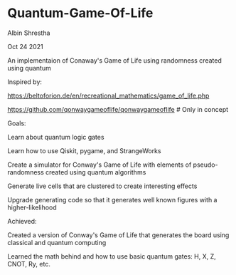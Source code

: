 # Quantum-Game-Of-Life
Albin Shrestha

Oct 24 2021

An implementaion of Conaway's Game of Life using randomness created using quantum

Inspired by:

https://beltoforion.de/en/recreational_mathematics/game_of_life.php

https://github.com/qonwaygameoflife/qonwaygameoflife # Only in concept

Goals:

  Learn about quantum logic gates

  Learn how to use Qiskit, pygame, and StrangeWorks

  Create a simulator for Conway's Game of Life with elements of pseudo-randomness created using quantum algorithms

  Generate live cells that are clustered to create interesting effects

  Upgrade generating code so that it generates well known figures with a higher-likelihood

 
Achieved:

  Created a version of Conway's Game of Life that generates the board using classical and quantum computing

  Learned the math behind and how to use basic quantum gates: H, X, Z, CNOT, Ry, etc.
